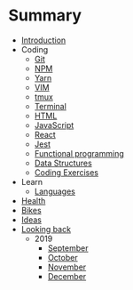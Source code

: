 # Summary

- [Introduction](README.md)
- Coding
  - [Git](coding/git/git.md)
  - [NPM](coding/npm/npm.md)
  - [Yarn](coding/yarn/yarn.md)
  - [VIM](coding/vim/vim.md)
  - [tmux](coding/tmux/tmux.md)
  - [Terminal](coding/terminal/terminal.md)
  - [HTML](coding/html/html.md)
  - [JavaScript](coding/js/javascript.md)
  - [React](coding/react/react.md)
  - [Jest](coding/jest/jest.md)
  - [Functional programming](coding/fp/fp.md)
  - [Data Structures](coding/ds/ds.md)
  - [Coding Exercises](coding/exercises/exercises.md)
- Learn
  - [Languages](learn/languages/languages.md)
- [Health](health/health.md)
- [Bikes](bikes/bikes.md)
- [Ideas](ideas/ideas.md)
- [Looking back](looking-back/looking-back.md)
  - 2019
    - [September](looking-back/2019/2019-september.md)
    - [October](looking-back/2019/2019-october.md)
    - [November](looking-back/2019/2019-november.md)
    - [December](looking-back/2019/2019-december.md)

